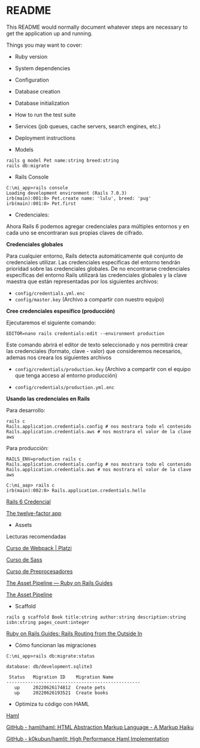 # README

This README would normally document whatever steps are necessary to get the
application up and running.

Things you may want to cover:

* Ruby version

* System dependencies

* Configuration

* Database creation

* Database initialization

* How to run the test suite

* Services (job queues, cache servers, search engines, etc.)

* Deployment instructions

* Models

```
rails g model Pet name:string breed:string
rails db:migrate
```

* Rails Console

```
C:\mi_app>rails console
Loading development environment (Rails 7.0.3)
irb(main):001:0> Pet.create name: 'lulu', breed: 'pug'
irb(main):001:0> Pet.first
```

* Credenciales:

Ahora Rails 6 podemos agregar credenciales para múltiples
entornos y en cada uno se encontraran sus propias claves
de cifrado.

**Credenciales globales**

Para cualquier entorno, Rails detecta automáticamente qué
conjunto de credenciales utilizar. Las credenciales específicas
del entorno tendrán prioridad sobre las credenciales globales.
De no encontrarse credenciales específicas del entorno Rails
utilizará las credenciales globales y la clave maestra que
están representadas por los siguientes archivos:

- `config/credentials.yml.enc`
- `config/master.key` (Archivo a compartir con nuestro equipo)

**Cree credenciales espesifico (producción)**

Ejecutaremos el siguiente comando:

```
EDITOR=nano rails credentials:edit --environment production
```

Este comando abrirá el editor de texto seleccionado y nos
permitirá crear las credenciales (formato, clave - valor)
que consideremos necesarios, ademas nos creara los siguientes
archivos

- `config/credentials/production.key` (Archivo a compartir con el
equipo que tenga acceso al entorno producción)

- `config/credentials/production.yml.enc`

**Usando las credenciales en Rails**

Para desarrollo:

```
rails c
Rails.application.credentials.config # nos mostrara todo el contenido
Rails.application.credentials.aws # nos mostrara el valor de la clave aws
```

Para producción:

```
RAILS_ENV=production rails c
Rails.application.credentials.config # nos mostrara todo el contenido
Rails.application.credentials.aws # nos mostrara el valor de la clave aws
```

```
C:\mi_aap> rails c
irb(main):002:0> Rails.application.credentials.hello
```

[Rails 6 Credencial](https://blog.saeloun.com/2019/10/10/rails-6-adds-support-for-multi-environment-credentials.html)

[The twelve-factor app](https://12factor.net/)

* Assets

Lecturas recomendadas

[Curso de Webpack | Platzi](https://platzi.com/clases/webpack/)

[Curso de Sass](https://platzi.com/clases/sass/)

[Curso de Preprocesadores](https://platzi.com/clases/preprocesadores/)

[The Asset Pipeline — Ruby on Rails Guides](https://guides.rubyonrails.org/asset_pipeline.html)

[The Asset Pipeline](https://guides.rubyonrails.org/asset_pipeline.html)


* Scaffold

```
rails g scaffold Book title:string author:string description:string isbn:string pages_count:integer
```

[Ruby on Rails Guides: Rails Routing from the Outside In](https://guides.rubyonrails.org/routing.html#resources-on-the-web)

- Cómo funcionan las migraciones

```
C:\mi_app>rails db:migrate:status

database: db/development.sqlite3

 Status   Migration ID    Migration Name
--------------------------------------------------
   up     20220626174812  Create pets
   up     20220626193521  Create books
```

- Optimiza tu código con HAML

[Haml](http://haml.info/)

[GitHub - haml/haml: HTML Abstraction Markup Language - A Markup Haiku](https://github.com/haml/haml)

[GitHub - k0kubun/hamlit: High Performance Haml Implementation](https://github.com/k0kubun/hamlit)